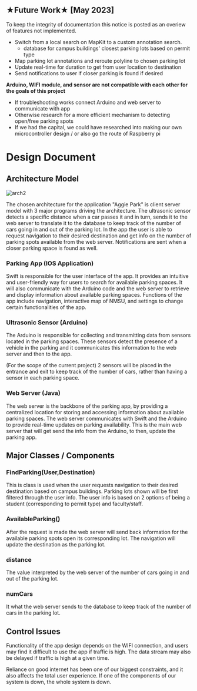 ## ★Future Work★ [May 2023]
To keep the integrity of documentation this notice is posted as an overiew of features not implemented.

* Switch from a local search on MapKit to a custom annotation search. 
    * database for campus buildings' closest parking lots based on permit type
* Map parking lot annotations and reroute polyline to chosen parking lot 
* Update real-time for duration to get from user location to destination 
* Send notifications to user if closer parking is found if desired 

**Arduino, WIFI module, and sensor are not compatible with each other for the goals of this project**
* If troubleshooting works connect Arduino and web server to communicate with app 
* Otherwise research for a more efficient mechanism to detecting open/free parking spots
* If we had the capital, we could have researched into making our own microcontroller design / or also go the route of Raspberry pi


# Design Document
## Architecture Model
![arch2](https://user-images.githubusercontent.com/107898813/233269676-bf9874a0-2c79-4797-af45-d27e5691ba1b.jpg)

The chosen architecture for the application "Aggie Park" is client server model with 3 major programs driving the architecture. The ultrasonic sensor detects a specific distance when a car passes it and in turn, sends it to the web server to translate it to the database to keep track of the number of cars going in and out of the parking lot. In the app the user is able to request navigation to their desired destination and get info on the number of parking spots available from the web server. Notifications are sent when a closer parking space is found as well. 

### Parking App (IOS Application)
Swift is responsible for the user interface of the app. It provides an intuitive and user-friendly way for users to search for available parking spaces. It will also communicate with the Arduino code and the web server to retrieve and display information about available parking spaces. Functions of the app include navigation, interactive map of NMSU, and settings to change certain functionalities of the app. 

### Ultrasonic Sensor (Arduino)
The Arduino is responsible for collecting and transmitting data from sensors located in the parking spaces. These sensors detect the presence of a vehicle in the parking and it communicates this information to the web server and then to the app.

(For the scope of the current project)
2 sensors will be placed in the entrance and exit to keep track of the number of cars, rather than having a sensor in each parking space. 

### Web Server (Java)
The web server is the backbone of the parking app, by providing a centralized location for storing and accessing information about available parking spaces. The web server communicates with Swift and the Arduino to provide real-time updates on parking availability. This is the main web server that will get send the info from the Arduino, to then, update the parking app.

## Major Classes / Components

### FindParking(User,Destination)
This is class is used when the user requests navigation to their desired destination based on campus buildings. Parking lots shown will be first filtered through the user info. The user info is based on 2 options of being a student (corresponding to permit type) and faculty/staff.

### AvailableParking()
After the request is made the web server will send back information for the available parking spots open its corresponding lot. The navigation will update the destination as the parking lot. 

### distance 
The value interpreted by the web server of the number of cars going in and out of the parking lot. 

### numCars
It what the web server sends to the database to keep track of the number of cars in the parking lot. 

## Control Issues
Functionality of the app design depends on the WIFI connection, and users may find it difficult to use the app if traffic is high. The data stream may also be delayed if traffic is high at a given time. 

Reliance on good internet has been one of our biggest constraints, and it also affects the total user experience. If one of the components of our system is down, the whole system is down.




